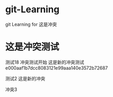 # git-Learning
git Learning for
这是冲突

这是冲突测试
=======
测试18 冲突测试开始
这是新的冲突测试 e000aaf1b7dcc8083121e99aaa140e3572b72687

测试2
这是新的冲突

冲突3
